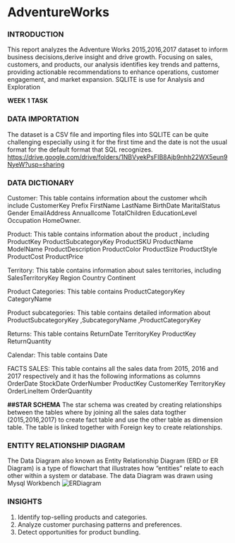 # AdventureWorks
### INTRODUCTION
This report analyzes the Adventure Works 2015,2016,2017 dataset to inform business decisions,derive insight and drive growth. Focusing on sales, customers, and products, our analysis identifies key trends and patterns, providing actionable recommendations to enhance operations, customer engagement, and market expansion. SQLITE is use for Analysis and Exploration

**WEEK 1 TASK**

### DATA IMPORTATION

The dataset is a CSV file and importing  files into SQLITE can be quite challenging especially using it for the first time and the date  is not the usual format for the default format that SQL recognizes. https://drive.google.com/drive/folders/1NBVyekPsFIB8Ajb9nhh22WX5eun9NyeW?usp=sharing 


### DATA DICTIONARY

Customer: This table contains information about the customer whcih include CustomerKey	Prefix	FirstName	LastName	BirthDate	MaritalStatus	Gender	EmailAddress	AnnualIcome	TotalChildren	EducationLevel	Occupation	HomeOwner.
 
Product: This table contains information about the product , including ProductKey	ProductSubcategoryKey	ProductSKU	ProductName	ModelName	ProductDescription	ProductColor	ProductSize	ProductStyle	ProductCost	ProductPrice

Territory: This table contains information about sales territories, including SalesTerritoryKey	Region	Country	Continent

Product Categories: This table contains ProductCategoryKey	CategoryName

Product subcategories: This table contains detailed information about ProductSubcategoryKey	,SubcategoryName	,ProductCategoryKey

Returns: This table contains ReturnDate	TerritoryKey	ProductKey	ReturnQuantity

Calendar: This table contains Date

FACTS SALES: This table contains  all the sales data from 2015, 2016 and 2017 respectively and it has the following informations as columns OrderDate	StockDate	OrderNumber	ProductKey	CustomerKey	TerritoryKey	OrderLineItem	OrderQuantity

**##STAR SCHEMA**
The star schema was created by creating relationships between the tables where by joining all the sales data togther (2015,2016,2017) to create fact table and use the other table as dimension table. The table is linked together with Foreign key to create relationships.

### ENTITY RELATIONSHIP DIAGRAM

The Data Diagram also known as Entity Relationship Diagram (ERD or ER Diagram) is a type of flowchart that illustrates how “entities” relate to each other within a system or database. The data Diagram was drawn using Mysql Workbench
![ERDiagram](https://github.com/user-attachments/assets/5ef79121-875e-4671-82a2-f8e32d88f50a)


### INSIGHTS

1. Identify top-selling products and categories.
2. Analyze customer purchasing patterns and preferences.
3. Detect opportunities for product bundling.











